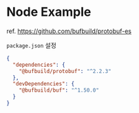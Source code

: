 # Node Example

ref. https://github.com/bufbuild/protobuf-es

`package.json` 설정

```json
{
  "dependencies": {
    "@bufbuild/protobuf": "^2.2.3"
  },
  "devDependencies": {
    "@bufbuild/buf": "^1.50.0"
  }
}
```
